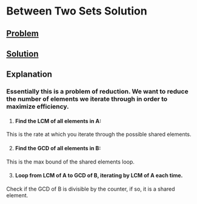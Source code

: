# Between Two Sets Solution

## [Problem](https://www.hackerrank.com/challenges/between-two-sets/problem?h_r=internal-search)

## [Solution](./between-two-sets.js)

## Explanation
### Essentially this is a problem of reduction. We want to reduce the number of elements we iterate through in order to maximize efficiency.

1. #### Find the LCM of all elements in A: 
This is the rate at which you iterate through the possible shared elements.

2. #### Find the GCD of all elements in B:
This is the max bound of the shared elements loop.

3. #### Loop from LCM of A to GCD of B, iterating by LCM of A each time. 
Check if the GCD of B is divisible by the counter, if so, it is a shared element. 

